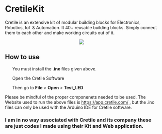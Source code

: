 # CretileKit
Cretile is an extensive kit of modular building blocks for Electronics, Robotics, IoT &amp; Automation. It 40+ reusable building blocks. Simply connect them to each other and make working circuits out of it.

<p></p>
<p align="center"> <img src="https://5.imimg.com/data5/CE/YO/NN/SELLER-17297281/cretile-stem-kit-500x500.jpg" /> </p>

## How to use

<ul> You must install the <b> .ino </b> files given above. </ul>
<ul> Open the Cretile Software </ul>
<ul> Then go to <b>File</b> > <b>Open</b> > <b>Test_LED</b> </ul>

Please be mindful of the proper componenets needed to be used.
The Website used to run the above files is https://app.cretile.com/ , but the .ino files can only be used with the Arduino IDE for Cretile software.

### I am in no way associated with Cretile and its company these are just codes I made using their Kit and Web application.
